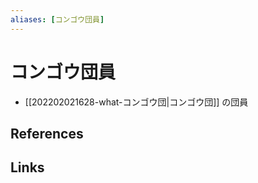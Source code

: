 ```yaml
---
aliases: [コンゴウ団員]
---
```

# コンゴウ団員

- [[202202021628-what-コンゴウ団|コンゴウ団]] の団員

## References



## Links


